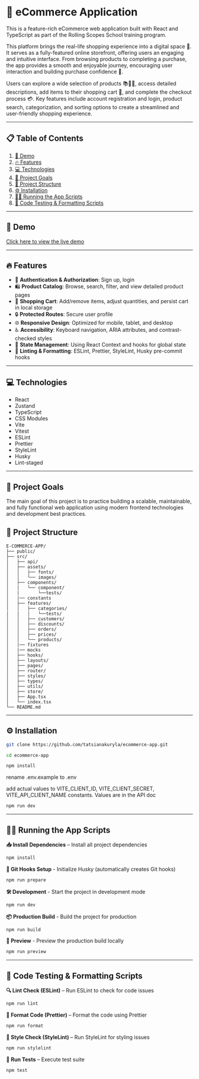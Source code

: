 # 🛒 eCommerce Application

This is a feature-rich eCommerce web application built with React and TypeScript as part of the Rolling Scopes School training program.

This platform brings the real-life shopping experience into a digital space 🏪. It serves as a fully-featured online storefront, offering users an engaging and intuitive interface. From browsing products to completing a purchase, the app provides a smooth and enjoyable journey, encouraging user interaction and building purchase confidence 🚀.

Users can explore a wide selection of products 📚👗👟, access detailed descriptions, add items to their shopping cart 🛒, and complete the checkout process 💳. Key features include account registration and login, product search, categorization, and sorting options to create a streamlined and user-friendly shopping experience.

---

## 📋 Table of Contents

1. [🚀 Demo](#-demo)
2. [🔥 Features](#-features)
3. [💻 Technologies](#-technologies)
4. [🎯 Project Goals](#-project-goals)
5. [📁 Project Structure](#-project-structure)
6. [⚙️ Installation](#️-installation)
7. [🚴‍♂️ Running the App Scripts](#️-running-the-app-scripts)
8. [📜 Code Testing & Formatting Scripts](#-code-testing--formatting-scripts)

---

## 🚀 Demo

[Click here to view the live demo](https://astounding-truffle-8b1298.netlify.app)

---

## 🔥 Features

- 📝 **Authentication & Authorization**: Sign up, login
- 🛍 **Product Catalog**: Browse, search, filter, and view detailed product pages
- 🛒 **Shopping Cart**: Add/remove items, adjust quantities, and persist cart in local storage
- 🔒 **Protected Routes**: Secure user profile
- 🌐 **Responsive Design**: Optimized for mobile, tablet, and desktop
- ♿ **Accessibility**: Keyboard navigation, ARIA attributes, and contrast-checked styles
- 🔄 **State Management**: Using React Context and hooks for global state
- 🔧 **Linting & Formatting**: ESLint, Prettier, StyleLint, Husky pre-commit hooks

---

## 💻 Technologies

- React
- Zustand
- TypeScript
- CSS Modules
- Vite
- Vitest
- ESLint
- Prettier
- StyleLint
- Husky
- Lint-staged

---

## 🎯 Project Goals

The main goal of this project is to practice building a scalable, maintainable, and fully functional web application using modern frontend technologies and development best practices.

## 📁 Project Structure

```text
E-COMMERCE-APP/
├── public/
├── src/
│   ├── api/
│   ├── assets/
│   │   ├── fonts/
│   │   └── images/
│   ├── components/
│   |   └── component/
│   |       └──tests/
│   |── constants
│   ├── features/
│   │   ├── categories/
|   |   |   └──tests/
│   │   ├── customers/
│   │   ├── discounts/
│   │   ├── orders/
│   │   ├── prices/
│   │   └── products/
│   |── fixtures
│   |── mocks
│   ├── hooks/
│   ├── layouts/
│   ├── pages/
│   ├── router/
│   ├── styles/
│   ├── types/
│   ├── utils/
│   ├── store/
│   ├── App.tsx
│   └── index.tsx
└── README.md
```

---

## ⚙️ Installation

```bash
git clone https://github.com/tatsianakuryla/ecommerce-app.git
```

```bash
cd ecommerce-app
```

```bash
npm install
```

rename .env.example to .env

add actual values to
VITE_CLIENT_ID, VITE_CLIENT_SECRET, VITE_API_CLIENT_NAME constants.
Values are in the API doc

```bash
npm run dev
```

---

## 🚴‍♂️ Running the App Scripts

**📥 Install Dependencies** – Install all project dependencies

```bash
npm install
```

**🐶 Git Hooks Setup** - Initialize Husky (automatically creates Git hooks)

```bash
npm run prepare
```

**🛠 Development** - Start the project in development mode

```bash
npm run dev
```

**📦 Production Build** - Build the project for production

```bash
npm run build
```

**👀 Preview** - Preview the production build locally

```bash
npm run preview
```

---

## 📜 Code Testing & Formatting Scripts

**🔍 Lint Check (ESLint)** – Run ESLint to check for code issues

```bash
npm run lint
```

**🎨 Format Code (Prettier)** – Format the code using Prettier

```bash
npm run format
```

**🧪 Style Check (StyleLint)** – Run StyleLint for styling issues

```bash
npm run stylelint
```

**🧫 Run Tests** – Execute test suite

```bash
npm test
```
